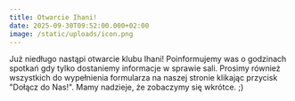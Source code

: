 ```yaml
---
title: Otwarcie Ihani!
date: 2025-09-30T09:52:00.000+02:00
image: /static/uploads/icon.png
---
```

Już niedługo nastąpi otwarcie klubu Ihani! Poinformujemy was o godzinach spotkań gdy tylko dostaniemy informacje w sprawie sali. Prosimy również wszystkich do wypełnienia formularza na naszej stronie klikając przycisk "Dołącz do Nas!". Mamy nadzieje, że zobaczymy się wkrótce. ;)
